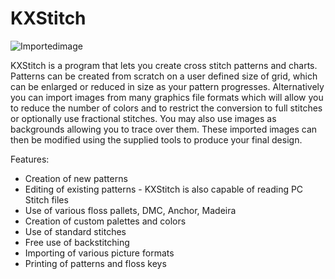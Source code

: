 # KXStitch

![Importedimage](https://cdn.kde.org/screenshots/kxstitch/Importedimage.png)

KXStitch is a program that lets you create cross stitch patterns and charts. Patterns can be created from scratch on a user defined size of grid, which can be enlarged or reduced in size as your pattern progresses. Alternatively you can import images from many graphics file formats which will allow you to reduce the number of colors and to restrict the conversion to full stitches or optionally use fractional stitches. You may also use images as backgrounds allowing you to trace over them. These imported images can then be modified using the supplied tools to produce your final design.

Features:
* Creation of new patterns
* Editing of existing patterns - KXStitch is also capable of reading PC Stitch files
* Use of various floss pallets, DMC, Anchor, Madeira
* Creation of custom palettes and colors
* Use of standard stitches
* Free use of backstitching
* Importing of various picture formats
* Printing of patterns and floss keys

